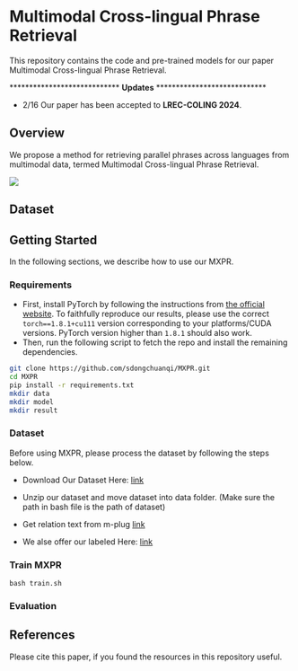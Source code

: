 # Multimodal Cross-lingual Phrase Retrieval
This repository contains the code and pre-trained models for our paper Multimodal Cross-lingual Phrase Retrieval.

**************************** **Updates** ****************************

- 2/16 Our paper has been accepted to **LREC-COLING 2024**.

## Overview

We propose a method for retrieving parallel phrases across languages from multimodal data, termed Multimodal Cross-lingual Phrase Retrieval.

![](figure/overview_xpr.png)

## Dataset

<!-- ## Anatation rules:


-->


## Getting Started
In the following sections, we describe how to use our MXPR.
### Requirements
- First, install PyTorch by following the instructions from [the official website](https://pytorch.org). To faithfully reproduce our results, please use the correct `torch==1.8.1+cu111` version corresponding to your platforms/CUDA versions. PyTorch version higher than `1.8.1` should also work. 
- Then, run the following script to fetch the repo and install the remaining dependencies.
```bash
git clone https://github.com/sdongchuanqi/MXPR.git
cd MXPR
pip install -r requirements.txt
mkdir data
mkdir model
mkdir result
```
### Dataset

Before using MXPR, please process the dataset by following the steps below.

- Download Our Dataset Here: [link]()

- Unzip our dataset and move dataset into data folder. (Make sure the path in bash file is the path of dataset)

- Get relation text from m-plug [link](https://github.com/X-PLUG/mPLUG-Owl/tree/main/mPLUG-Owl)

- We alse offer our labeled Here: [link]()
  
### Train MXPR
<!-- Download XLMR checkpoint from Huggingface page: [link](https://huggingface.co/xlm-roberta-base). -->
```
bash train.sh
```

### Evaluation




## References
Please cite this paper, if you found the resources in this repository useful.
<!-- Train our method:

```
CUDA_VISIBLE_DEVICES=0,1 python3 -m torch.distributed.launch  --nproc_per_node=2 \
--master_port 29501 trainMoCo.py --output_log_dir log_output --seed 42 \
--T_para 0.06 --simclr 0 --quene_length 0  --all_sentence_num 32 --train_sample_num 4 \
--dev_sample_num 32 --dev_only_q_encoder 1 --lg 'fr'
``` -->


<!-- ```
CUDA_VISIBLE_DEVICES=0 python3 -m torch.distributed.launch --nproc_per_node=1 --master_port 29501 predict.py  --lg 'fr' --sn '32' --test_lg 'fr' \
--output_log_dir 'test_result' --simclr 0 --quene_length 0 --T_para 0.06 --seed 42 --test_dev 0 --unsupervised 0 --wolinear 0
``` -->



<!-- ## Results:


### Supervised Setting

|Model|ar-en|de-en|en-es|en-fr|en-ja|en-ko|en-ru|en-zh|avg|
|:--:|:--:|:--:|:--:|:--:|:--:|:--:|:--:|:--:|:--:|
|WikiXPR|88.63|81.44|84.53|80.18|87.32|80.83|91.00|77.62|83.94|
|MXPR|**90.22**|**84.08**|**85.95**|**80.18**|**88.18**|**83.73**|**92.11**|**80.36**|**85.75**|

 -->
